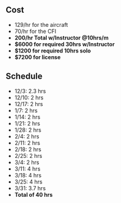 ## Cost

* 129/hr for the aircraft
* 70/hr for the CFI
* **200/hr Total w/Instructor @10hrs/m**
* **$6000 for required 30hrs w/Instructor**
* **$1200 for required 10hrs solo**
* **$7200 for license**

## Schedule
* 12/3: 2.3 hrs
* 12/10: 2 hrs
* 12/17: 2 hrs
* 1/7:   2 hrs
* 1/14:  2 hrs
* 1/21:  2 hrs
* 1/28:  2 hrs
* 2/4:   2 hrs
* 2/11:  2 hrs
* 2/18:  2 hrs
* 2/25:  2 hrs
* 3/4:   2 hrs
* 3/11:  4 hrs
* 3/18:  4 hrs
* 3/25:  4 hrs
* 3/31:  3.7 hrs
* **Total of 40 hrs**
